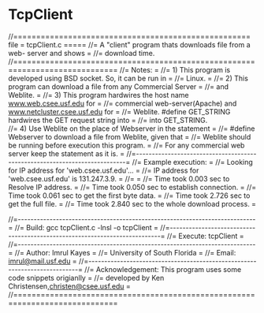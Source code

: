 # TcpClient

//==================================================== file = tcpClient.c =====
//=  A "client" program thats downloads file from a web- server and shows     =	
//=  download time.
//=============================================================================
//=  Notes:                                                                   =
//=    1) This program is developed using BSD socket. So, it can be run in    =
//=       Linux.					                      =
//=    2) This program can download a file from any Commercial Server         =
//=       and Weblite.				                              =
//=    3) This program hardwires the host name www.web.csee.usf.edu for       =
//=	  commercial web-server(Apache) and www.netcluster.csee.usf.edu for   =
//=       Weblite. #define GET_STRING  hardwires the GET request string into  =
//=       into GET_STRING.                           
//=    4) Use Weblite on the place of Webserver in the statement              =
//=       #define Webserver to download a file from Weblite, given that       =
//=       Weblite should be running before execution this program.            =
//=       For any commercial web server keep the statement as it is.          =
//=---------------------------------------------------------------------------=
//=  Example execution:                                                       =
//=	   Looking for IP address for 'web.csee.usf.edu'...                   =
//=        IP address for 'web.csee.usf.edu' is 131.247.3.9.                  =
//=                                                                           =
//=        Time took   0.003 sec to Resolve IP address.                       =
//=        Time took   0.050 sec to establish connection.                     =
//=        Time took   0.061 sec to get the first byte data.                  =
//=        Time took   2.726 sec to get the full file.                        =
//=        Time took   2.840 sec to the whole download process.               =

//=---------------------------------------------------------------------------=
//=  Build: gcc tcpClient.c -lnsl -o tcpClient                                =
//=---------------------------------------------------------------------------=
//=  Execute: tcpClient                                                       =
//=---------------------------------------------------------------------------=
//=  Author: Imrul Kayes                                                      =
//=          University of South Florida                                      =
//=          Email: imrul@mail.usf.edu                                        =
//=---------------------------------------------------------------------------=
//=  Acknowledgement:  This program uses some code snippets origianlly        =
//=            developed by Ken Christensen,christen@csee.usf.edu             =
//=============================================================================
